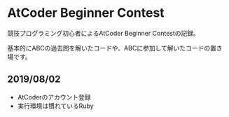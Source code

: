 # AtCoder Beginner Contest

競技プログラミング初心者によるAtCoder Beginner Contestの記録。

基本的にABCの過去問を解いたコードや、ABCに参加して解いたコードの置き場です。

## 2019/08/02

- AtCoderのアカウント登録
- 実行環境は慣れているRuby
